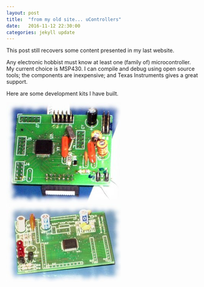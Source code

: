 ```yaml
---
layout: post
title:  "from my old site... uControllers"
date:   2016-11-12 22:30:00
categories: jekyll update
---
```


This post still recovers some content presented in my last website.

Any electronic hobbist must know at least one (family of) microcontroller. My
current choice is MSP430. I can compile and debug using open source tools; the
components are inexpensive; and Texas Instruments gives a great support.

Here are some development kits I have built. 

<div class="about-legend">
    <img src="/images/20161112_post/msp430_1.png"/>
</div>

<div class="about-legend">
    <img src="/images/20161112_post/msp430_2.png"/>
</div>
